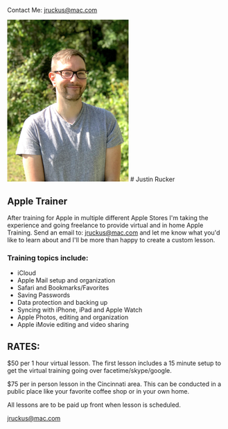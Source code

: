 Contact Me: [jruckus@mac.com](mailto:jruckus@mac.com)

<img src="/images/me.jpg"  width="280" >
# Justin Rucker

##  Apple Trainer

After training for Apple in multiple different Apple Stores I'm taking the experience and going freelance to provide virtual and in home Apple Training. Send an email to: [jruckus@mac.com](mailto:jruckus@mac.com) and let me know what you'd like to learn about and I'll be more than happy to create a custom lesson.

### Training topics include:

- iCloud
- Apple Mail setup and organization
- Safari and Bookmarks/Favorites
- Saving Passwords
- Data protection and backing up
- Syncing with iPhone, iPad and Apple Watch
- Apple Photos, editing and organization
- Apple iMovie editing and video sharing



## RATES:
$50 per 1 hour virtual lesson. The first lesson includes a 15 minute setup to get the virtual training going over facetime/skype/google. 

$75 per in person lesson in the Cincinnati area. This can be conducted in a public place like your favorite coffee shop or in your own home. 

All lessons are to be paid up front when lesson is scheduled. 

[jruckus@mac.com](mailto:jruckus@mac.com)
